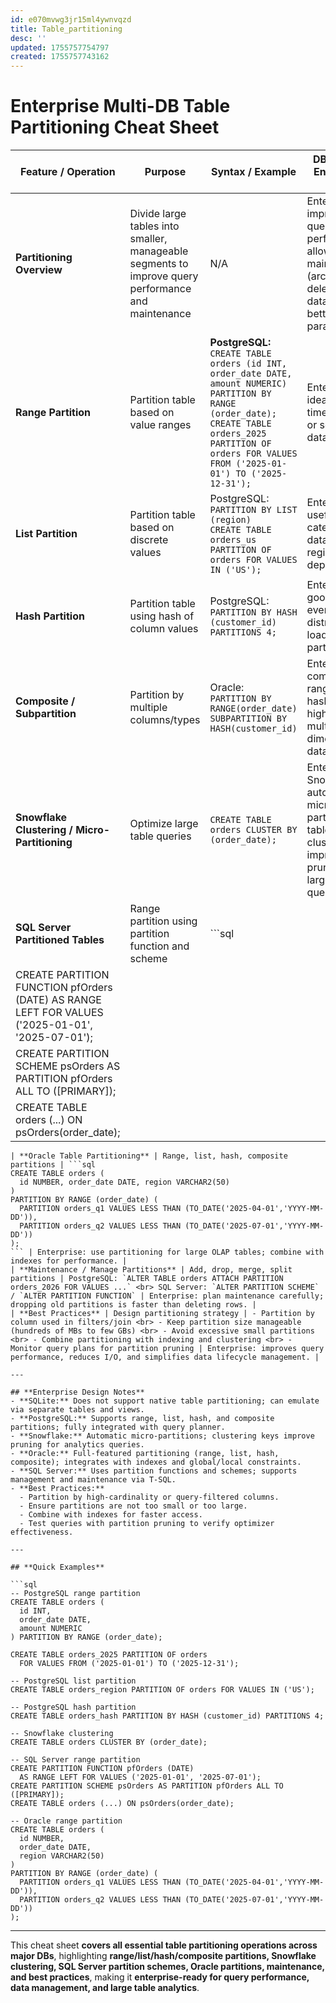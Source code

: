 ```yaml
---
id: e070mvwg3jr15ml4ywnvqzd
title: Table_partitioning
desc: ''
updated: 1755757754797
created: 1755757743162
---
```


# **Enterprise Multi-DB Table Partitioning Cheat Sheet**

| Feature / Operation                                                                              | Purpose                                                                                            | Syntax / Example                                                                                                                                                                                                        | DB Notes / Enterprise Tips                                                                                                |
| ------------------------------------------------------------------------------------------------ | -------------------------------------------------------------------------------------------------- | ----------------------------------------------------------------------------------------------------------------------------------------------------------------------------------------------------------------------- | ------------------------------------------------------------------------------------------------------------------------- |
| **Partitioning Overview**                                                                        | Divide large tables into smaller, manageable segments to improve query performance and maintenance | N/A                                                                                                                                                                                                                     | Enterprise: improves query performance, allows faster maintenance (archiving, deleting old data), and better parallelism. |
| **Range Partition**                                                                              | Partition table based on value ranges                                                              | **PostgreSQL:**<br>`CREATE TABLE orders (id INT, order_date DATE, amount NUMERIC) PARTITION BY RANGE (order_date);`<br>`CREATE TABLE orders_2025 PARTITION OF orders FOR VALUES FROM ('2025-01-01') TO ('2025-12-31');` | Enterprise: ideal for time-series or sequential data.                                                                     |
| **List Partition**                                                                               | Partition table based on discrete values                                                           | PostgreSQL:<br>`PARTITION BY LIST (region)`<br>`CREATE TABLE orders_us PARTITION OF orders FOR VALUES IN ('US');`                                                                                                       | Enterprise: useful for categorical data like regions, departments.                                                        |
| **Hash Partition**                                                                               | Partition table using hash of column values                                                        | PostgreSQL:<br>`PARTITION BY HASH (customer_id) PARTITIONS 4;`                                                                                                                                                          | Enterprise: good for evenly distributing load across partitions.                                                          |
| **Composite / Subpartition**                                                                     | Partition by multiple columns/types                                                                | Oracle:<br>`PARTITION BY RANGE(order_date) SUBPARTITION BY HASH(customer_id)`                                                                                                                                           | Enterprise: combines range and hash for high-volume multi-dimensional data.                                               |
| **Snowflake Clustering / Micro-Partitioning**                                                    | Optimize large table queries                                                                       | `CREATE TABLE orders CLUSTER BY (order_date);`                                                                                                                                                                          | Enterprise: Snowflake automatically micro-partitions tables; clustering improves pruning for large queries.               |
| **SQL Server Partitioned Tables**                                                                | Range partition using partition function and scheme                                                | \`\`\`sql                                                                                                                                                                                                               |                                                                                                                           |
| CREATE PARTITION FUNCTION pfOrders (DATE) AS RANGE LEFT FOR VALUES ('2025-01-01', '2025-07-01'); |                                                                                                    |                                                                                                                                                                                                                         |                                                                                                                           |
| CREATE PARTITION SCHEME psOrders AS PARTITION pfOrders ALL TO (\[PRIMARY]);                      |                                                                                                    |                                                                                                                                                                                                                         |                                                                                                                           |
| CREATE TABLE orders (...) ON psOrders(order\_date);                                              |                                                                                                    |                                                                                                                                                                                                                         |                                                                                                                           |

````| Enterprise: allows partition-level management and faster large table queries. |
| **Oracle Table Partitioning** | Range, list, hash, composite partitions | ```sql
CREATE TABLE orders (
  id NUMBER, order_date DATE, region VARCHAR2(50)
)
PARTITION BY RANGE (order_date) (
  PARTITION orders_q1 VALUES LESS THAN (TO_DATE('2025-04-01','YYYY-MM-DD')),
  PARTITION orders_q2 VALUES LESS THAN (TO_DATE('2025-07-01','YYYY-MM-DD'))
);
``` | Enterprise: use partitioning for large OLAP tables; combine with indexes for performance. |
| **Maintenance / Manage Partitions** | Add, drop, merge, split partitions | PostgreSQL: `ALTER TABLE orders ATTACH PARTITION orders_2026 FOR VALUES ...` <br> SQL Server: `ALTER PARTITION SCHEME` / `ALTER PARTITION FUNCTION` | Enterprise: plan maintenance carefully; dropping old partitions is faster than deleting rows. |
| **Best Practices** | Design partitioning strategy | - Partition by column used in filters/join <br> - Keep partition size manageable (hundreds of MBs to few GBs) <br> - Avoid excessive small partitions <br> - Combine partitioning with indexing and clustering <br> - Monitor query plans for partition pruning | Enterprise: improves query performance, reduces I/O, and simplifies data lifecycle management. |

---

## **Enterprise Design Notes**
- **SQLite:** Does not support native table partitioning; can emulate via separate tables and views.  
- **PostgreSQL:** Supports range, list, hash, and composite partitions; fully integrated with query planner.  
- **Snowflake:** Automatic micro-partitions; clustering keys improve pruning for analytics queries.  
- **Oracle:** Full-featured partitioning (range, list, hash, composite); integrates with indexes and global/local constraints.  
- **SQL Server:** Uses partition functions and schemes; supports management and maintenance via T-SQL.  
- **Best Practices:**  
  - Partition by high-cardinality or query-filtered columns.  
  - Ensure partitions are not too small or too large.  
  - Combine with indexes for faster access.  
  - Test queries with partition pruning to verify optimizer effectiveness.  

---

## **Quick Examples**

```sql
-- PostgreSQL range partition
CREATE TABLE orders (
  id INT,
  order_date DATE,
  amount NUMERIC
) PARTITION BY RANGE (order_date);

CREATE TABLE orders_2025 PARTITION OF orders
  FOR VALUES FROM ('2025-01-01') TO ('2025-12-31');

-- PostgreSQL list partition
CREATE TABLE orders_region PARTITION OF orders FOR VALUES IN ('US');

-- PostgreSQL hash partition
CREATE TABLE orders_hash PARTITION BY HASH (customer_id) PARTITIONS 4;

-- Snowflake clustering
CREATE TABLE orders CLUSTER BY (order_date);

-- SQL Server range partition
CREATE PARTITION FUNCTION pfOrders (DATE)
  AS RANGE LEFT FOR VALUES ('2025-01-01', '2025-07-01');
CREATE PARTITION SCHEME psOrders AS PARTITION pfOrders ALL TO ([PRIMARY]);
CREATE TABLE orders (...) ON psOrders(order_date);

-- Oracle range partition
CREATE TABLE orders (
  id NUMBER,
  order_date DATE,
  region VARCHAR2(50)
)
PARTITION BY RANGE (order_date) (
  PARTITION orders_q1 VALUES LESS THAN (TO_DATE('2025-04-01','YYYY-MM-DD')),
  PARTITION orders_q2 VALUES LESS THAN (TO_DATE('2025-07-01','YYYY-MM-DD'))
);
````

---

This cheat sheet **covers all essential table partitioning operations across major DBs**, highlighting **range/list/hash/composite partitions, Snowflake clustering, SQL Server partition schemes, Oracle partitions, maintenance, and best practices**, making it **enterprise-ready for query performance, data management, and large table analytics**.

